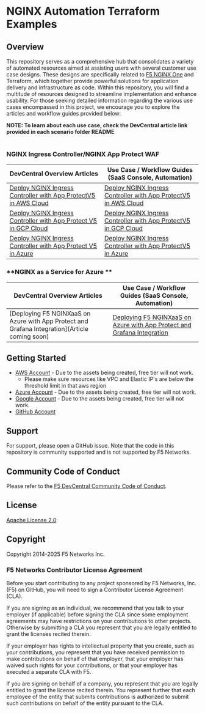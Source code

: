 # NGINX Automation Terraform Examples

## Overview

This repository serves as a comprehensive hub that consolidates a variety of automated resources aimed at assisting users with several customer use case designs. These designs are specifically related to [F5 NGINX One](https://www.f5.com/products/nginx/one) and Terraform, which together provide powerful solutions for application delivery and infrastructure as code. Within this repository, you will find a multitude of resources designed to streamline implementation and enhance usability. For those seeking detailed information regarding the various use cases encompassed in this project, we encourage you to explore the articles and workflow guides provided below:

**NOTE: To learn about each use case, check the DevCentral article link provided in each scenario folder README** </br>
</br>


### **NGINX Ingress Controller/NGINX App Protect WAF**

  | **DevCentral Overview Articles**                                                                                                                          | **Use Case / Workflow Guides (SaaS Console, Automation)**                                                                                                                                                |
  | --------------------------------------------------------------------------------------------------------------------------------------------------------- | -------------------------------------------------------------------------------------------------------------------------------------------------------------------------------------------------------- |
  |[Deploy NGINX Ingress Controller with App ProtectV5 in AWS Cloud](https://community.f5.com/kb/technicalarticles/f5-nginx-automation-examples-part-1-deploy-f5-nginx-ingress-controller-with-app-/340500) | [Deploy NGINX Ingress Controller with App ProtectV5 in AWS Cloud](https://github.com/f5devcentral/nginx_automation_examples/blob/main/workflow%20guides/nginx-nic-napv5/Readme.md)   
   [Deploy NGINX Ingress Controller with App Protect V5 in GCP Cloud](https://community.f5.com/kb/technicalarticles/f5-nginx-automation-examples-part-1-deploy-f5-nginx-ingress-controller-with-app-/340500)                                                                                                                                          | [Deploy NGINX Ingress Controller with App ProtectV5 in GCP Cloud](https://github.com/f5devcentral/nginx_automation_examples/tree/main/workflow%20guides/gcp-nginx-nic-napv5)
   [Deploy NGINX Ingress Controller with App Protect V5 in Azure ](https://community.f5.com/kb/technicalarticles/f5-nginx-automation-examples-part-1-deploy-f5-nginx-ingress-controller-with-app-/340500)                                                                                                                                             | [Deploy NGINX Ingress Controller with App ProtectV5 in Azure](https://github.com/f5devcentral/nginx_automation_examples/tree/main/workflow%20guides/azure-nginx-nic-napv5)


   ### **NGINX as a Service for Azure **

  | **DevCentral Overview Articles**                                                                                                                          | **Use Case / Workflow Guides (SaaS Console, Automation)**                                                                                                                                                |
  | --------------------------------------------------------------------------------------------------------------------------------------------------------- | -------------------------------------------------------------------------------------------------------------------------------------------------------------------------------------------------------- |
  |[Deploying F5 NGINXaaS on Azure with App Protect and Grafana Integration](Article coming soon) |         [Deploying F5 NGINXaaS on Azure with App Protect and Grafana Integration]([https://github.com/f5devcentral/nginx_automation_examples/blob/main/workflow%20guides/nginx-nic-napv5/Readme.md](https://github.com/akananth/nginx_automation_examples/tree/main/workflow%20guides/nginxaas-nap))   
      
## Getting Started

* [AWS Account](https://aws.amazon.com) - Due to the assets being created, free tier will not work.
  * Please make sure resources like VPC and Elastic IP's are below the threshold limit in that aws region
* [Azure Account](https://azure.microsoft.com) - Due to the assets being created, free tier will not work.
* [Google Account](https://cloud.google.com/) - Due to the assets being created, free tier will not work.
* [GitHub Account](https://github.com)

## Support

For support, please open a GitHub issue.  Note that the code in this repository is community supported and is not supported by F5 Networks.  

## Community Code of Conduct

Please refer to the [F5 DevCentral Community Code of Conduct](code_of_conduct.md).

## License

[Apache License 2.0](LICENSE)

## Copyright

Copyright 2014-2025 F5 Networks Inc.

### F5 Networks Contributor License Agreement

Before you start contributing to any project sponsored by F5 Networks, Inc. (F5) on GitHub, you will need to sign a Contributor License Agreement (CLA).

If you are signing as an individual, we recommend that you talk to your employer (if applicable) before signing the CLA since some employment agreements may have restrictions on your contributions to other projects.
Otherwise by submitting a CLA you represent that you are legally entitled to grant the licenses recited therein.

If your employer has rights to intellectual property that you create, such as your contributions, you represent that you have received permission to make contributions on behalf of that employer, that your employer has waived such rights for your contributions, or that your employer has executed a separate CLA with F5.

If you are signing on behalf of a company, you represent that you are legally entitled to grant the license recited therein.
You represent further that each employee of the entity that submits contributions is authorized to submit such contributions on behalf of the entity pursuant to the CLA.
